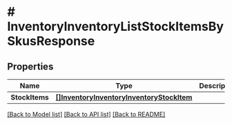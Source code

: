 # # InventoryInventoryListStockItemsBySkusResponse


## Properties 


Name | Type | Description | Notes
------------ | ------------- | ------------- | -------------
**StockItems**| [**[]InventoryInventoryInventoryStockItem**](InventoryInventoryStockItem.md) |   | [optional]


[[Back to Model list]](../../README.md#models) [[Back to API list]](../../README.md#endpoints) [[Back to README]](../../README.md)

